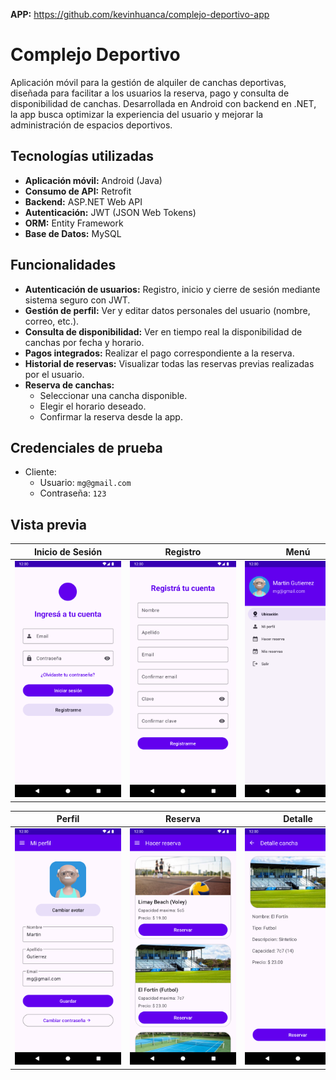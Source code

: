 
**APP:** https://github.com/kevinhuanca/complejo-deportivo-app

# Complejo Deportivo
Aplicación móvil para la gestión de alquiler de canchas deportivas, diseñada para facilitar a los usuarios la reserva, pago y consulta de disponibilidad de canchas. Desarrollada en Android con backend en .NET, la app busca optimizar la experiencia del usuario y mejorar la administración de espacios deportivos.

## Tecnologías utilizadas
- **Aplicación móvil:** Android (Java)
- **Consumo de API:** Retrofit
- **Backend:** ASP.NET Web API
- **Autenticación:** JWT (JSON Web Tokens)
- **ORM:** Entity Framework
- **Base de Datos:** MySQL

## Funcionalidades
- **Autenticación de usuarios:** Registro, inicio y cierre de sesión mediante sistema seguro con JWT.
- **Gestión de perfil:** Ver y editar datos personales del usuario (nombre, correo, etc.).
- **Consulta de disponibilidad:** Ver en tiempo real la disponibilidad de canchas por fecha y horario.
- **Pagos integrados:** Realizar el pago correspondiente a la reserva.
- **Historial de reservas:** Visualizar todas las reservas previas realizadas por el usuario.
- **Reserva de canchas:**
  - Seleccionar una cancha disponible.
  - Elegir el horario deseado.
  - Confirmar la reserva desde la app.

## Credenciales de prueba
- Cliente:
  - Usuario: `mg@gmail.com`
  - Contraseña: `123`

## Vista previa

| Inicio de Sesión | Registro | Menú | Ubicación |
|------------------|----------|------|-----------|
| <div style="width:170px"><img src="wwwroot/ss/login.png"/></div> | <div style="width:170px"><img src="wwwroot/ss/registro.png"/></div> | <div style="width:170px"><img src="wwwroot/ss/menu.png"/></div> | <div style="width:170px"><img src="wwwroot/ss/ubicacion.png"/></div> |

| Perfil | Reserva | Detalle | Horario |
|--------|---------|---------|---------|
| <div style="width:170px"><img src="wwwroot/ss/perfil.png"/></div> | <div style="width:170px"><img src="wwwroot/ss/reserva.png"/></div> | <div style="width:170px"><img src="wwwroot/ss/detalle.png"/></div> | <div style="width:170px"><img src="wwwroot/ss/horario.png"/></div> |